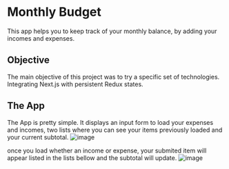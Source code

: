 # Monthly Budget

This app helps you to keep track of your monthly balance, by adding your incomes and expenses.

## Objective
The main objective of this project was to try a specific set of technologies. Integrating Next.js with persistent Redux states.

## The App
The App is pretty simple. It displays an input form to load your expenses and incomes, two lists where you can see your items previously loaded and your current subtotal.
![image](https://user-images.githubusercontent.com/82246120/151381917-3e67dec1-8fcb-4b9e-bc31-d63344e3d865.png)

once you load whether an income or expense, your submited item will appear listed in the lists bellow and the subtotal will update. 
![image](https://user-images.githubusercontent.com/82246120/151382382-cf87f8d3-dd2a-4ad3-9cbc-3d3e22df4489.png)


